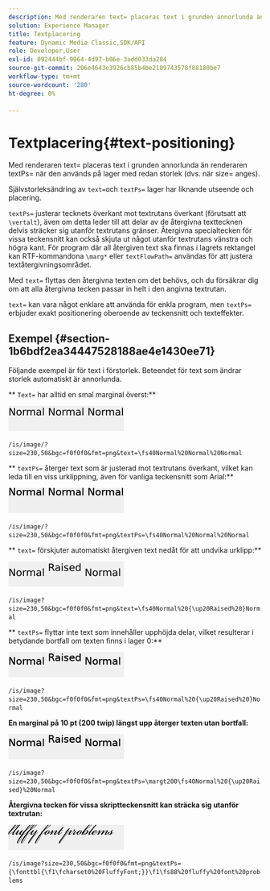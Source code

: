 ```yaml
---
description: Med renderaren text= placeras text i grunden annorlunda än renderaren textPs= när den används på lager med redan storlek (dvs. när size= anges).
solution: Experience Manager
title: Textplacering
feature: Dynamic Media Classic,SDK/API
role: Developer,User
exl-id: 092444bf-9964-4d97-b06e-3add033da284
source-git-commit: 206e4643e3926cb85b4be2189743578f88180be7
workflow-type: tm+mt
source-wordcount: '280'
ht-degree: 0%

---
```


# Textplacering{#text-positioning}

Med renderaren text= placeras text i grunden annorlunda än renderaren textPs= när den används på lager med redan storlek (dvs. när size= anges).

Självstorleksändring av `text=`och `textPs=` lager har liknande utseende och placering.

`textPs=` justerar tecknets överkant mot textrutans överkant (förutsatt att  `\vertalt`), även om detta leder till att delar av de återgivna texttecknen delvis sträcker sig utanför textrutans gränser. Återgivna specialtecken för vissa teckensnitt kan också skjuta ut något utanför textrutans vänstra och högra kant. För program där all återgiven text ska finnas i lagrets rektangel kan RTF-kommandona `\marg*` eller `textFlowPath=` användas för att justera textåtergivningsområdet.

Med `text=` flyttas den återgivna texten om det behövs, och du försäkrar dig om att alla återgivna tecken passar in helt i den angivna textrutan.

`text=` kan vara något enklare att använda för enkla program, men `textPs=` erbjuder exakt positionering oberoende av teckensnitt och texteffekter.

## Exempel {#section-1b6bdf2ea34447528188ae4e1430ee71}

Följande exempel är för text i förstorlek. Beteendet för text som ändrar storlek automatiskt är annorlunda.

** `Text=` har alltid en smal marginal överst:**

![](assets/tp01.png)

`/is/image/?size=230,50&bgc=f0f0f0&fmt=png&text=\fs40Normal%20Normal%20Normal`

** `textPs=` återger text som är justerad mot textrutans överkant, vilket kan leda till en viss urklippning, även för vanliga teckensnitt som Arial:**

![](assets/tp02.png)

`/is/image/?size=230,50&bgc=f0f0f0&fmt=png&textPs=\fs40Normal%20Normal%20Normal`

** `text=` förskjuter automatiskt återgiven text nedåt för att undvika urklipp:**

![](assets/tp03.png)

`/is/image?size=230,50&bgc=f0f0f0&fmt=png&text=\fs40Normal%20{\up20Raised%20}Normal`

** `textPs=` flyttar inte text som innehåller upphöjda delar, vilket resulterar i betydande bortfall om texten finns i lager 0:**

![](assets/tp04.png)

`/is/image?size=230,50&bgc=f0f0f0&fmt=png&textPs=\fs40Normal%20{\up20Raised%20}Normal`

**En marginal på 10 pt (200 twip) längst upp återger texten utan bortfall:**

![](assets/tp05.png)

`/is/image?size=230,50&bgc=f0f0f0&fmt=png&textPs=\margt200\fs40Normal%20{\up20Raised}%20Normal`

**Återgivna tecken för vissa skriptteckensnitt kan sträcka sig utanför textrutan:**

![](assets/tp06.png)

`/is/image?size=230,50&bgc=f0f0f0&fmt=png&textPs={\fonttbl{\f1\fcharset0%20FluffyFont;}}\f1\fs88%20fluffy%20font%20problems`
